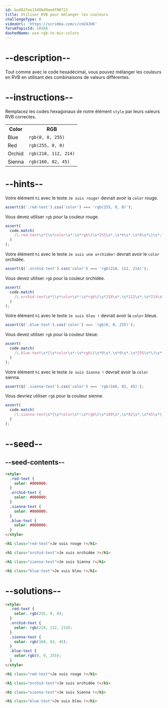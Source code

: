 ```yaml
---
id: bad82fee1348bd9aedf08721
title: Utiliser RVB pour mélanger les couleurs
challengeType: 0
videoUrl: 'https://scrimba.com/c/cm24JU6'
forumTopicId: 18368
dashedName: use-rgb-to-mix-colors
---
```


# --description--

Tout comme avec le code hexadécimal, vous pouvez mélanger les couleurs en RVB en utilisant des combinaisons de valeurs différentes.

# --instructions--

Remplacez les codes hexagonaux de notre élément `style` par leurs valeurs RVB correctes.

<table class='table table-striped'><tbody><tr><th>Color</th><th>RGB</th></tr><tr><td>Blue</td><td><code>rgb(0, 0, 255)</code></td></tr><tr><td>Red</td><td><code>rgb(255, 0, 0)</code></td></tr><tr><td>Orchid</td><td><code>rgb(218, 112, 214)</code></td></tr><tr><td>Sienna</td><td><code>rgb(160, 82, 45)</code></td></tr></tbody></table>

# --hints--

Votre élément `h1` avec le texte `Je suis rouge!` devrait avoir la `color` rouge.

```js
assert($('.red-text').css('color') === 'rgb(255, 0, 0)');
```

Vous devez utiliser `rgb` pour la couleur rouge.

```js
assert(
  code.match(
    /\.red-text\s*{\s*color\s*:\s*rgb\(\s*255\s*,\s*0\s*,\s*0\s*\)\s*;?\s*}/gi
  )
);
```

Votre élément `h1` avec le texte `Je suis une orchidée!` devrait avoir le `color` orchidée.

```js
assert($('.orchid-text').css('color') === 'rgb(218, 112, 214)');
```

Vous devez utiliser `rgb` pour la couleur orchidée.

```js
assert(
  code.match(
    /\.orchid-text\s*{\s*color\s*:\s*rgb\(\s*218\s*,\s*112\s*,\s*214\s*\)\s*;?\s*}/gi
  )
);
```

Votre élément `h1` avec le texte `Je suis bleu !` devrait avoir la `color` bleue.

```js
assert($('.blue-text').css('color') === 'rgb(0, 0, 255)');
```

Vous devez utiliser `rgb` pour la couleur bleue.

```js
assert(
  code.match(
    /\.blue-text\s*{\s*color\s*:\s*rgb\(\s*0\s*,\s*0\s*,\s*255\s*\)\s*;?\s*}/gi
  )
);
```

Votre élément `h1` avec le texte `Je suis Sienna !` devrait avoir la `color` sienna.

```js
assert($('.sienna-text').css('color') === 'rgb(160, 82, 45)');
```

Vous devriez utiliser `rgb` pour la couleur sienne.

```js
assert(
  code.match(
    /\.sienna-text\s*{\s*color\s*:\s*rgb\(\s*160\s*,\s*82\s*,\s*45\s*\)\s*;?\s*}/gi
  )
);
```

# --seed--

## --seed-contents--

```html
<style>
  .red-text {
    color: #000000;
  }
  .orchid-text {
    color: #000000;
  }
  .sienna-text {
    color: #000000;
  }
  .blue-text {
    color: #000000;
  }
</style>

<h1 class="red-text">Je suis rouge !</h1>

<h1 class="orchid-text">Je suis orchidée !</h1>

<h1 class="sienna-text">Je suis Sienna !</h1>

<h1 class="blue-text">Je suis bleu !</h1>
```

# --solutions--

```html
<style>
  .red-text {
    color: rgb(255, 0, 0);
  }
  .orchid-text {
    color: rgb(218, 112, 214);
  }
  .sienna-text {
    color: rgb(160, 82, 45);
  }
  .blue-text {
    color:rgb(0, 0, 255);
  }
</style>

<h1 class="red-text">Je suis rouge !</h1>

<h1 class="orchid-text">Je suis orchidée !</h1>

<h1 class="sienna-text">Je suis Sienna !</h1>

<h1 class="blue-text">Je suis bleu !</h1>
```
